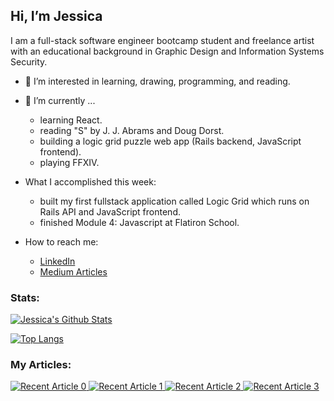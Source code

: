 ## Hi, I’m Jessica 
  
I am a full-stack software engineer bootcamp student and freelance artist with an educational 
background in Graphic Design and Information Systems Security.


  - 👀 I’m interested in learning, drawing, programming, and reading.
  
  - 🌱 I’m currently ...
      - learning React.
      - reading "S" by J. J. Abrams and Doug Dorst.
      - building a logic grid puzzle web app (Rails backend, JavaScript frontend).
      - playing FFXIV.

  - What I accomplished this week:
      - built my first fullstack application called Logic Grid which runs on Rails API and JavaScript frontend.
      - finished Module 4: Javascript at Flatiron School.
      
  - How to reach me: 
      - [LinkedIn](https://www.linkedin.com/in/jessica-antunes/)
      - [Medium Articles](https://jessantunes2021.medium.com/)
      
      
### Stats:

[![Jessica's Github Stats](https://github-readme-stats.vercel.app/api?username=jessantunes&count_private=true&show_icons=true&theme=radical&hide_rank=false)](https://github.com/anuraghazra/github-readme-stats)

[![Top Langs](https://github-readme-stats.vercel.app/api/top-langs/?username=anuraghazra&layout=compact)](https://github.com/anuraghazra/github-readme-stats)

 ### My Articles:
 
<a target="_blank" href="https://github-readme-medium-recent-article.vercel.app/medium/@jessantunes2021/0"><img src="https://github-readme-medium-recent-article.vercel.app/medium/@jessantunes2021/0" alt="Recent Article 0">
<a target="_blank" href="https://github-readme-medium-recent-article.vercel.app/medium/@jessantunes2021/1"><img src="https://github-readme-medium-recent-article.vercel.app/medium/@jessantunes2021/1" alt="Recent Article 1">
<a target="_blank" href="https://github-readme-medium-recent-article.vercel.app/medium/@jessantunes2021/2"><img src="https://github-readme-medium-recent-article.vercel.app/medium/@jessantunes2021/2" alt="Recent Article 2">
<a target="_blank" href="https://github-readme-medium-recent-article.vercel.app/medium/@jessantunes2021/3"><img src="https://github-readme-medium-recent-article.vercel.app/medium/@jessantunes2021/3" alt="Recent Article 3">


 

  
